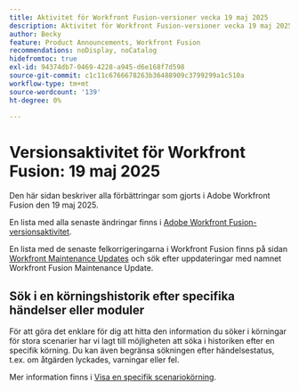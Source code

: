 ```yaml
---
title: Aktivitet för Workfront Fusion-versioner vecka 19 maj 2025
description: Aktivitet för Workfront Fusion-versioner vecka 19 maj 2025
author: Becky
feature: Product Announcements, Workfront Fusion
recommendations: noDisplay, noCatalog
hidefromtoc: true
exl-id: 94374db7-0469-4228-a945-d6e168f7d598
source-git-commit: c1c11c6766678263b36488909c3799299a1c510a
workflow-type: tm+mt
source-wordcount: '139'
ht-degree: 0%

---
```


# Versionsaktivitet för Workfront Fusion: 19 maj 2025

Den här sidan beskriver alla förbättringar som gjorts i Adobe Workfront Fusion den 19 maj 2025.

En lista med alla senaste ändringar finns i [Adobe Workfront Fusion-versionsaktivitet](/help/workfront-fusion/fusion-product-releases/fusion-release-activity.md).

En lista med de senaste felkorrigeringarna i Workfront Fusion finns på sidan [Workfront Maintenance Updates](https://experienceleague.adobe.com/sv/docs/workfront-known-issues/releases/current-updates) och sök efter uppdateringar med namnet Workfront Fusion Maintenance Update.

## Sök i en körningshistorik efter specifika händelser eller moduler

För att göra det enklare för dig att hitta den information du söker i körningar för stora scenarier har vi lagt till möjligheten att söka i historiken efter en specifik körning. Du kan även begränsa sökningen efter händelsestatus, t.ex. om åtgärden lyckades, varningar eller fel.

Mer information finns i [Visa en specifik scenariokörning](/help/workfront-fusion/manage-scenarios/view-a-specific-scenario-execution.md).
